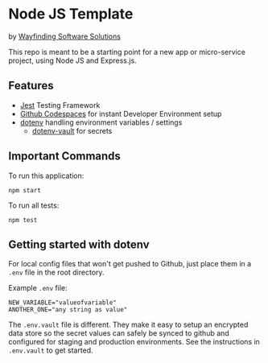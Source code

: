 # Node JS Template
by [Wayfinding Software Solutions](https://wayfinding.software)

This repo is meant to be a starting point for a new app or micro-service project, using Node JS and Express.js.

## Features
* [Jest](https://jestjs.io/) Testing Framework
* [Github Codespaces](https://github.com/features/codespaces) for instant Developer Environment setup
* [dotenv](https://github.com/motdotla/dotenv?tab=readme-ov-file#dotenv-) handling environment variables / settings
    * [dotenv-vault](https://github.com/dotenv-org/dotenv-vault) for secrets

## Important Commands

To run this application:

```
npm start
```

To run all tests:
```
npm test
```

## Getting started with dotenv

For local config files that won't get pushed to Github, just place them in a `.env` file in the root directory.

Example `.env` file:
```
NEW_VARIABLE="valueofvariable"
ANOTHER_ONE="any string as value"
```

The `.env.vault` file is different.  They make it easy to setup an encrypted data store so the secret values can safely be synced to github and configured for staging and production environments.  See the instructions in `.env.vault` to get started.